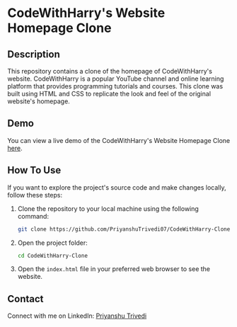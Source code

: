 # CodeWithHarry's Website Homepage Clone

<!--![CodeWithHarry's Website Clone](link-to-screenshot-or-image.png) -->

## Description

This repository contains a clone of the homepage of CodeWithHarry's website. CodeWithHarry is a popular YouTube channel and online learning platform that provides programming tutorials and courses. This clone was built using HTML and CSS to replicate the look and feel of the original website's homepage.

## Demo

You can view a live demo of the CodeWithHarry's Website Homepage Clone [here](https://priyanshutrivedi07.github.io/CodeWithHarry-Clone/).

## How To Use

If you want to explore the project's source code and make changes locally, follow these steps:

1. Clone the repository to your local machine using the following command:
   ```bash
   git clone https://github.com/PriyanshuTrivedi07/CodeWithHarry-Clone.git
2. Open the project folder:
   ```bash
   cd CodeWithHarry-Clone
   
3. Open the `index.html` file in your preferred web browser to see the website.

## Contact
Connect with me on LinkedIn: [Priyanshu Trivedi](https://www.linkedin.com/in/priyanshu-trivedi/)
